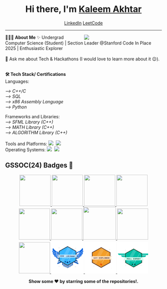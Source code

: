 <h1 align="center"> Hi there, I'm <a href="https://www.linkedin.com/in/kaleem-akhtar-b4a5762b4/">Kaleem Akhtar</a> </h1>

<!--- Adding Header Elements -->
<p align="center">
  <a href="https://www.linkedin.com/in/kaleem-akhtar-b4a5762b4/">LinkedIn</a>
  <a href="https://leetcode.com/u/kaleempk555/">LeetCode</a>
</p>

-----------------------------------------------------------
👨🏻‍💻 **About Me**<img src="https://raw.githubusercontent.com/sanjay-kv/sanjay-kv/main/Assets/illustration.png" min-width="200px" max-width="300px" width="250px" align="right"> 
✨ Undergrad Computer Science (Student) | Section Leader @Stanford Code In Place 2025 | Enthusiastic Explorer <br><br>
💬 Ask me about Tech & Hackathons (I would love to learn more about it 😉).<br><br>
<!--- Adding Tech Stack open Section -->



 <summary><b>🛠 Tech Stack/ Certifications</b></summary>
Languages:
<br>
<p>
<i>  --> C++/C</i><br>
<i>  --> SQL</i><br>
<i>  --> x86 Assembly Language</i><br>
<i>    --> Python</i><br>
</p>
Frameworks and Libraries: <!--- Frameworks and Libraries goes here -->
<br>
<i>  --> SFML Library (C++)</i><br>
<i>    --> MATH Library (C++)</i><br>
<i>      --> ALGORITHM Library (C++)</i><br>


<br>
Tools and Platforms: 
<img src="https://img.shields.io/badge/-Git-orange?logo=Git&logoColor=white&style=flat">&nbsp; 
<img src="https://img.shields.io/badge/-Visual%20Studio%20Code-25AEF4?logo=visualstudio&logoColor=white&style=flat">&nbsp;

<br>
Operating Systems:
<img src="https://img.shields.io/badge/-Windows-0F7BCF?logo=Windows&logoColor=white&style=flat">&nbsp;
<img src="https://img.shields.io/badge/-Linux-EDBD2B?logo=Linux&logoColor=black&style=flat">&nbsp;


## GSSOC(24) Badges 📌
<div style='display:flex; align-items:center; gap: 10px;' align='center'><a href="https://gssoc.girlscript.tech/leaderboard">
<img src="https://raw.githubusercontent.com/GSSoC24/Postman-Challenge/main/docs/assets/Postman%20White.png" width="100px" height="100px" />
  <img src="https://raw.githubusercontent.com/GSSoC24/Postman-Challenge/main/docs/assets/1.png" width="100px" height="100px" />
  <img src="https://raw.githubusercontent.com/GSSoC24/Postman-Challenge/main/docs/assets/2.png" width="100px" height="100px" />
  <img src="https://raw.githubusercontent.com/GSSoC24/Postman-Challenge/main/docs/assets/3.png" width="100px" height="100px" />
  <img src="https://raw.githubusercontent.com/GSSoC24/Postman-Challenge/main/docs/assets/4.png" width="100px" height="100px" />
  <img src="https://raw.githubusercontent.com/GSSoC24/Postman-Challenge/main/docs/assets/5.png" width="100px" height="100px" />
  <img src="https://raw.githubusercontent.com/GSSoC24/Postman-Challenge/main/docs/assets/6.png" width="105px" height="105px" />
  <img src="https://raw.githubusercontent.com/GSSoC24/Postman-Challenge/main/docs/assets/7.png" width="100px" height="100px" />
  <img src="https://raw.githubusercontent.com/GSSoC24/Postman-Challenge/main/docs/assets/8.png" width="100px" height="100px" />
  <img src="https://raw.githubusercontent.com/GSSoC24/Contributor/refs/heads/main/assets/Code%20Luminary.png" width="105px" height="105px" />
  <img src="https://raw.githubusercontent.com/GSSoC24/Contributor/refs/heads/main/assets/Git%20Explorer.png" width="100px" height="100px" />
  <img src="https://raw.githubusercontent.com/GSSoC24/Contributor/refs/heads/main/assets/Pull%20Expert.png" width="100px" height="100px" /></a>
</div>
<p align="center">
<b> Show some ❤️ by starring some of the repositories!.</p> </div>
<!--- Footer End -->
<!--- Body End -->
